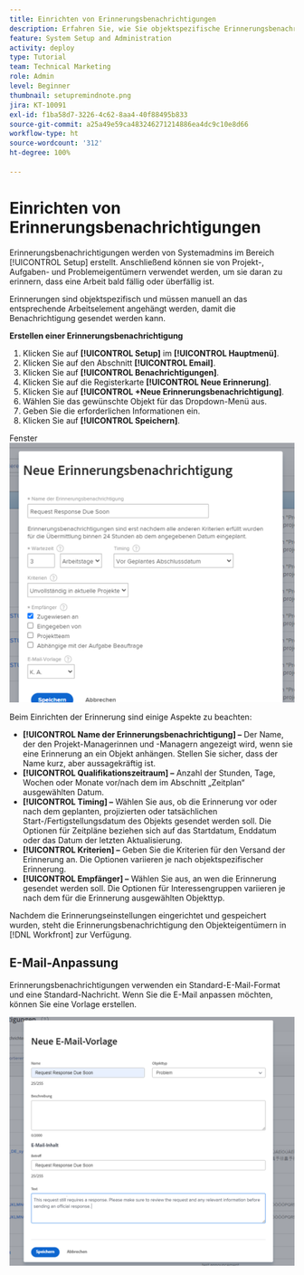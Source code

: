```yaml
---
title: Einrichten von Erinnerungsbenachrichtigungen
description: Erfahren Sie, wie Sie objektspezifische Erinnerungsbenachrichtigungen einrichten, um Benutzende darüber zu informieren, wenn eine Arbeit bald fällig oder überfällig ist.
feature: System Setup and Administration
activity: deploy
type: Tutorial
team: Technical Marketing
role: Admin
level: Beginner
thumbnail: setupremindnote.png
jira: KT-10091
exl-id: f1ba58d7-3226-4c62-8aa4-40f88495b833
source-git-commit: a25a49e59ca483246271214886ea4dc9c10e8d66
workflow-type: ht
source-wordcount: '312'
ht-degree: 100%

---
```


<!---
this has the same content as the system administrator notification setup and mangement section of the email and inapp notificiations learning path
--->

# Einrichten von Erinnerungsbenachrichtigungen

Erinnerungsbenachrichtigungen werden von Systemadmins im Bereich [!UICONTROL Setup] erstellt. Anschließend können sie von Projekt-, Aufgaben- und Problemeigentümern verwendet werden, um sie daran zu erinnern, dass eine Arbeit bald fällig oder überfällig ist.

Erinnerungen sind objektspezifisch und müssen manuell an das entsprechende Arbeitselement angehängt werden, damit die Benachrichtigung gesendet werden kann.

**Erstellen einer Erinnerungsbenachrichtigung**

1. Klicken Sie auf **[!UICONTROL Setup]** im **[!UICONTROL Hauptmenü]**.
1. Klicken Sie auf den Abschnitt **[!UICONTROL Email]**.
1. Klicken Sie auf **[!UICONTROL Benachrichtigungen]**.
1. Klicken Sie auf die Registerkarte **[!UICONTROL Neue Erinnerung]**.
1. Klicken Sie auf **[!UICONTROL +Neue Erinnerungsbenachrichtigung]**.
1. Wählen Sie das gewünschte Objekt für das Dropdown-Menü aus.
1. Geben Sie die erforderlichen Informationen ein.
1. Klicken Sie auf **[!UICONTROL Speichern]**.

Fenster ![[!UICONTROL Neue Erinnerungsbenachrichtigung]](assets/admin-fund-reminder-notification-1.png)

Beim Einrichten der Erinnerung sind einige Aspekte zu beachten:

* **[!UICONTROL Name der Erinnerungsbenachrichtigung] –** Der Name, der den Projekt-Managerinnen und -Managern angezeigt wird, wenn sie eine Erinnerung an ein Objekt anhängen. Stellen Sie sicher, dass der Name kurz, aber aussagekräftig ist.
* **[!UICONTROL Qualifikationszeitraum] –** Anzahl der Stunden, Tage, Wochen oder Monate vor/nach dem im Abschnitt „Zeitplan“ ausgewählten Datum.
* **[!UICONTROL Timing] –** Wählen Sie aus, ob die Erinnerung vor oder nach dem geplanten, projizierten oder tatsächlichen Start-/Fertigstellungsdatum des Objekts gesendet werden soll. Die Optionen für Zeitpläne beziehen sich auf das Startdatum, Enddatum oder das Datum der letzten Aktualisierung.
* **[!UICONTROL Kriterien] –** Geben Sie die Kriterien für den Versand der Erinnerung an. Die Optionen variieren je nach objektspezifischer Erinnerung.
* **[!UICONTROL Empfänger] –** Wählen Sie aus, an wen die Erinnerung gesendet werden soll. Die Optionen für Interessengruppen variieren je nach dem für die Erinnerung ausgewählten Objekttyp.

Nachdem die Erinnerungseinstellungen eingerichtet und gespeichert wurden, steht die Erinnerungsbenachrichtigung den Objekteigentümern in [!DNL Workfront] zur Verfügung.

## E-Mail-Anpassung

Erinnerungsbenachrichtigungen verwenden ein Standard-E-Mail-Format und eine Standard-Nachricht. Wenn Sie die E-Mail anpassen möchten, können Sie eine Vorlage erstellen.

<!---
paragraph above needs a hyperlink to an article
--->

![Fenster „Neue E-Mail-Vorlage“](assets/admin-fund-email-customization.png)

<!---
learn more URLs
--->
